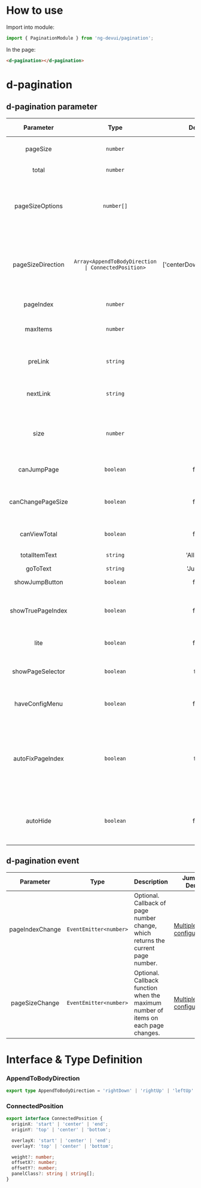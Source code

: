 # How to use

Import into module:

```ts
import { PaginationModule } from 'ng-devui/pagination';
```

In the page:

```html
<d-pagination></d-pagination>
```
# d-pagination


## d-pagination parameter

| Parameter | Type | Default | Description | Jump to Demo |Global Config| 
| :----------------: | :---------------: | :-------------------------------------------------: | :------------------------: | :-------------------------------------------------------------------------------------------------------------- | --------------------------------------------------------------- |
| pageSize | `number` | 10 | Optional. Maximum number of entries displayed on each page | [Basic usage](demo#basic-usage) |
| total | `number` | 0 | Optional. Total number of displayed items | [Basic usage](demo#basic-usage) |
| pageSizeOptions | `number[]` | 10 | Optional. Data source of the drop-down list box for the maximum number of items on each page. The options are 5, 10, 20, and 50 by default. | [Multiple configurations](demo#multiple-configurations) |
| pageSizeDirection | `Array<AppendToBodyDirection \| ConnectedPosition>` | ['centerDown','centerUp'] | Optional. Sets the display direction of the drop-down list box on each page. For details about AppendToBodyDirection and ConnectedPosition, see dropdown | [Multiple configurations](demo#multiple-configurations) |
| pageIndex | `number` | 1 | Optional. Initializing the page number | [Basic usage](demo#basic-usage) |
| maxItems | `number` | 10 | Optional. Maximum number of buttons that can be displayed on multiple pages. | [Basic usage](demo#basic-usage) |
| preLink | `string` | -- | Optional. Icon of the button on the previous page. The default value is the left arrow icon. | [Basic usage](demo#basic-usage) |
| nextLink | `string` | -- | Optional. The icon is displayed on the next page. The default icon is the right arrow icon. | [Basic usage](demo#basic-usage) |
| size | `number` |'' | Optional. Size of the pagination component. The options are lg, ``, and sm, indicating large, medium, and small respectively. | [Basic usage](demo#basic-usage) |
| canJumpPage | `boolean` | false | Optional. Indicates whether to display pagination input jump. | [Basic usage](demo#basic-usage) |
| canChangePageSize | `boolean` | false | Optional. Display the drop-down list box for selecting the maximum number of entries on each page. | [Basic usage](demo#basic-usage) |
| canViewTotal | `boolean` | false | Optional. Indicating whether to display the total number of entries. | [Basic usage](demo#basic-usage) |
| totalItemText | `string` |'All items' | Optional. Total item text | [Simplified mode](demo#minimalist-model) |
| goToText | `string` |'Jump to' | Optional. Jump to text | [Basic usage](demo#basic-usage) |
| showJumpButton | `boolean` | false | Optional. Whether to display the jump button | [Multiple configurations](demo#multiple-configurations) |
| showTruePageIndex | `boolean` | false | Optional. Whether to display the current page number when the page number exceeds the paging range. | [Special circumstances](demo#exceptional-case) |
| lite | `boolean` | false | Optional. Specifies Whether to switch to the simplified mode. | [Simplified mode](demo#minimalist-model) |
| showPageSelector | `boolean` | true | Optional. Whether to display the page number drop-down list in simplified mode. | [Simplified mode](demo#minimalist-model) |
| haveConfigMenu | `boolean` | false | Optional. Whether to display the configuration in simplified mode | [Simplified mode](demo#minimalist-model) |
| autoFixPageIndex | `boolean` | true | Optional. Indicates whether to automatically correct the page number when the page size is changed. If the pageIndex is processed in the `pageSizeChange` event, you are advised to set the value to `false` | [Simplified Mode](demo#minimalist-model) |
| autoHide | `boolean` | false | Optional, whether to hide automatically, autoHide is true and pageSizeOptions[0] > total do not show pagination | [Simplified Mode](demo#minimalist-model) |.

## d-pagination event

| Parameter | Type | Description | Jump to Demo |
| :-------------: | :--------------------: | :--------------------------------------------------------- | --------------------------------------------------------------- |
| pageIndexChange | `EventEmitter<number>` | Optional. Callback of page number change, which returns the current page number. | [Multiple configurations](demo#multiple-configurations) |
| pageSizeChange | `EventEmitter<number>` |Optional. Callback function when the maximum number of items on each page changes. | [Multiple configurations](demo#multiple-configurations) |

# Interface & Type Definition

### AppendToBodyDirection

```ts
export type AppendToBodyDirection = 'rightDown' | 'rightUp' | 'leftUp' | 'leftDown' | 'centerDown' | 'centerUp';
```

### ConnectedPosition

```ts
export interface ConnectedPosition {
  originX: 'start' | 'center' | 'end';
  originY: 'top' | 'center' | 'bottom';

  overlayX: 'start' | 'center' | 'end';
  overlayY: 'top' | 'center' | 'bottom';

  weight?: number;
  offsetX?: number;
  offsetY?: number;
  panelClass?: string | string[];
}
```